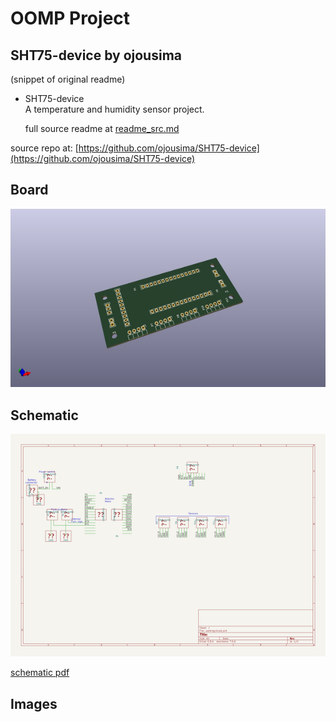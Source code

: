 # OOMP Project  
## SHT75-device  by ojousima  
  
(snippet of original readme)  
  
- SHT75-device  
A temperature and humidity sensor project.  
  
  full source readme at [readme_src.md](readme_src.md)  
  
source repo at: [https://github.com/ojousima/SHT75-device](https://github.com/ojousima/SHT75-device)  
## Board  
  
[![working_3d.png](working_3d_600.png)](working_3d.png)  
## Schematic  
  
[![working_schematic.png](working_schematic_600.png)](working_schematic.png)  
  
[schematic pdf](working_schematic.pdf)  
## Images  
